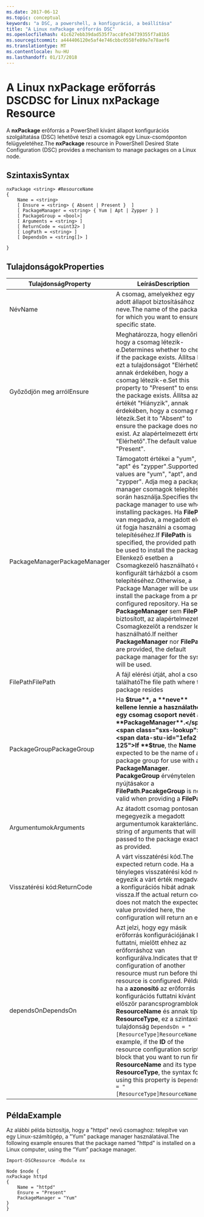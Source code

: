 ```yaml
---
ms.date: 2017-06-12
ms.topic: conceptual
keywords: "a DSC, a powershell, a konfiguráció, a beállítása"
title: "A Linux nxPackage erőforrás DSC"
ms.openlocfilehash: 41c627ebb39dad535f7acc8fe34739355f7a81b5
ms.sourcegitcommit: a444406120e5af4e746cbbc0558fe89a7e78aef6
ms.translationtype: MT
ms.contentlocale: hu-HU
ms.lasthandoff: 01/17/2018
---
```

# <a name="dsc-for-linux-nxpackage-resource"></a><span data-ttu-id="1efa2-103">A Linux nxPackage erőforrás DSC</span><span class="sxs-lookup"><span data-stu-id="1efa2-103">DSC for Linux nxPackage Resource</span></span>

<span data-ttu-id="1efa2-104">A **nxPackage** erőforrás a PowerShell kívánt állapot konfigurációs szolgáltatása (DSC) lehetővé teszi a csomagok egy Linux-csomóponton felügyeletéhez.</span><span class="sxs-lookup"><span data-stu-id="1efa2-104">The **nxPackage** resource in PowerShell Desired State Configuration (DSC) provides a mechanism to manage packages on a Linux node.</span></span>

## <a name="syntax"></a><span data-ttu-id="1efa2-105">Szintaxis</span><span class="sxs-lookup"><span data-stu-id="1efa2-105">Syntax</span></span>

```
nxPackage <string> #ResourceName
{
    Name = <string>
    [ Ensure = <string> { Absent | Present }  ]
    [ PackageManager = <string> { Yum | Apt | Zypper } ]
    [ PackageGroup = <bool>]
    [ Arguments = <string> ]
    [ ReturnCode = <uint32> ]
    [ LogPath = <string> ]
    [ DependsOn = <string[]> ]
    
}
```

## <a name="properties"></a><span data-ttu-id="1efa2-106">Tulajdonságok</span><span class="sxs-lookup"><span data-stu-id="1efa2-106">Properties</span></span>

|  <span data-ttu-id="1efa2-107">Tulajdonság</span><span class="sxs-lookup"><span data-stu-id="1efa2-107">Property</span></span> |  <span data-ttu-id="1efa2-108">Leírás</span><span class="sxs-lookup"><span data-stu-id="1efa2-108">Description</span></span> | 
|---|---|
| <span data-ttu-id="1efa2-109">Név</span><span class="sxs-lookup"><span data-stu-id="1efa2-109">Name</span></span>| <span data-ttu-id="1efa2-110">A csomag, amelyekhez egy adott állapot biztosításához neve.</span><span class="sxs-lookup"><span data-stu-id="1efa2-110">The name of the package for which you want to ensure a specific state.</span></span>| 
| <span data-ttu-id="1efa2-111">Győződjön meg arról</span><span class="sxs-lookup"><span data-stu-id="1efa2-111">Ensure</span></span>| <span data-ttu-id="1efa2-112">Meghatározza, hogy ellenőrizze, hogy a csomag létezik-e.</span><span class="sxs-lookup"><span data-stu-id="1efa2-112">Determines whether to check if the package exists.</span></span> <span data-ttu-id="1efa2-113">Állítsa be ezt a tulajdonságot "Elérhető" annak érdekében, hogy a csomag létezik-e.</span><span class="sxs-lookup"><span data-stu-id="1efa2-113">Set this property to "Present" to ensure the package exists.</span></span> <span data-ttu-id="1efa2-114">Állítsa az értékét "Hiányzik", annak érdekében, hogy a csomag nem létezik.</span><span class="sxs-lookup"><span data-stu-id="1efa2-114">Set it to "Absent" to ensure the package does not exist.</span></span> <span data-ttu-id="1efa2-115">Az alapértelmezett érték: "Elérhető".</span><span class="sxs-lookup"><span data-stu-id="1efa2-115">The default value is "Present".</span></span>|  
| <span data-ttu-id="1efa2-116">PackageManager</span><span class="sxs-lookup"><span data-stu-id="1efa2-116">PackageManager</span></span>| <span data-ttu-id="1efa2-117">Támogatott értékei a "yum", "apt" és "zypper".</span><span class="sxs-lookup"><span data-stu-id="1efa2-117">Supported values are "yum", "apt", and "zypper".</span></span> <span data-ttu-id="1efa2-118">Adja meg a package manager csomagok telepítése során használja.</span><span class="sxs-lookup"><span data-stu-id="1efa2-118">Specifies the package manager to use when installing packages.</span></span> <span data-ttu-id="1efa2-119">Ha **FilePath** van megadva, a megadott elérési út fogja használni a csomag telepítéséhez.</span><span class="sxs-lookup"><span data-stu-id="1efa2-119">If **FilePath** is specified, the provided path will be used to install the package.</span></span> <span data-ttu-id="1efa2-120">Ellenkező esetben a Csomagkezelő használható előre konfigurált tárházból a csomag telepítéséhez.</span><span class="sxs-lookup"><span data-stu-id="1efa2-120">Otherwise, a Package Manager will be used to install the package from a pre-configured repository.</span></span> <span data-ttu-id="1efa2-121">Ha sem **PackageManager** sem **FilePath** biztosított, az alapértelmezett Csomagkezelőt a rendszer lesz használható.</span><span class="sxs-lookup"><span data-stu-id="1efa2-121">If neither **PackageManager** nor **FilePath** are provided, the default package manager for the system will be used.</span></span>| 
| <span data-ttu-id="1efa2-122">FilePath</span><span class="sxs-lookup"><span data-stu-id="1efa2-122">FilePath</span></span>| <span data-ttu-id="1efa2-123">A fájl elérési útját, ahol a csomag található</span><span class="sxs-lookup"><span data-stu-id="1efa2-123">The file path where the package resides</span></span>| 
| <span data-ttu-id="1efa2-124">PackageGroup</span><span class="sxs-lookup"><span data-stu-id="1efa2-124">PackageGroup</span></span>| <span data-ttu-id="1efa2-125">Ha **$true**, a **neve** kellene lennie a használathoz egy csomag csoport nevét a **PackageManager**.</span><span class="sxs-lookup"><span data-stu-id="1efa2-125">If **$true**, the **Name** is expected to be the name of a package group for use with a **PackageManager**.</span></span> <span data-ttu-id="1efa2-126">**PacakgeGroup** érvénytelen nyújtásakor a **FilePath**.</span><span class="sxs-lookup"><span data-stu-id="1efa2-126">**PacakgeGroup** is not valid when providing a **FilePath**.</span></span>| 
| <span data-ttu-id="1efa2-127">Argumentumok</span><span class="sxs-lookup"><span data-stu-id="1efa2-127">Arguments</span></span>| <span data-ttu-id="1efa2-128">Az átadott csomag pontosan megegyezik a megadott argumentumok karakterlánc.</span><span class="sxs-lookup"><span data-stu-id="1efa2-128">A string of arguments that will be passed to the package exactly as provided.</span></span>| 
| <span data-ttu-id="1efa2-129">Visszatérési kód:</span><span class="sxs-lookup"><span data-stu-id="1efa2-129">ReturnCode</span></span>| <span data-ttu-id="1efa2-130">A várt visszatérési kód.</span><span class="sxs-lookup"><span data-stu-id="1efa2-130">The expected return code.</span></span> <span data-ttu-id="1efa2-131">Ha a tényleges visszatérési kód nem egyezik a várt érték megadva itt, a konfigurációs hibát adnak vissza.</span><span class="sxs-lookup"><span data-stu-id="1efa2-131">If the actual return code does not match the expected value provided here, the configuration will return an error.</span></span>| 
| <span data-ttu-id="1efa2-132">dependsOn</span><span class="sxs-lookup"><span data-stu-id="1efa2-132">DependsOn</span></span> | <span data-ttu-id="1efa2-133">Azt jelzi, hogy egy másik erőforrás konfigurációjának kell futtatni, mielőtt ehhez az erőforráshoz van konfigurálva.</span><span class="sxs-lookup"><span data-stu-id="1efa2-133">Indicates that the configuration of another resource must run before this resource is configured.</span></span> <span data-ttu-id="1efa2-134">Például ha a **azonosító** az erőforrás konfigurációs futtatni kívánt először parancsprogramblokkja **ResourceName** és annak típusa **ResourceType**, ez a szintaxis a tulajdonság `DependsOn = "[ResourceType]ResourceName"`.</span><span class="sxs-lookup"><span data-stu-id="1efa2-134">For example, if the **ID** of the resource configuration script block that you want to run first is **ResourceName** and its type is **ResourceType**, the syntax for using this property is `DependsOn = "[ResourceType]ResourceName"`.</span></span>| 

## <a name="example"></a><span data-ttu-id="1efa2-135">Példa</span><span class="sxs-lookup"><span data-stu-id="1efa2-135">Example</span></span>

<span data-ttu-id="1efa2-136">Az alábbi példa biztosítja, hogy a "httpd" nevű csomaghoz: telepítve van egy Linux-számítógép, a "Yum" package manager használatával.</span><span class="sxs-lookup"><span data-stu-id="1efa2-136">The following example ensures that the package named "httpd" is installed on a Linux computer, using the “Yum” package manager.</span></span>

```
Import-DSCResource -Module nx 

Node $node {
nxPackage httpd
{
    Name = "httpd"
    Ensure = "Present"
    PackageManager = "Yum"
}
}
```

